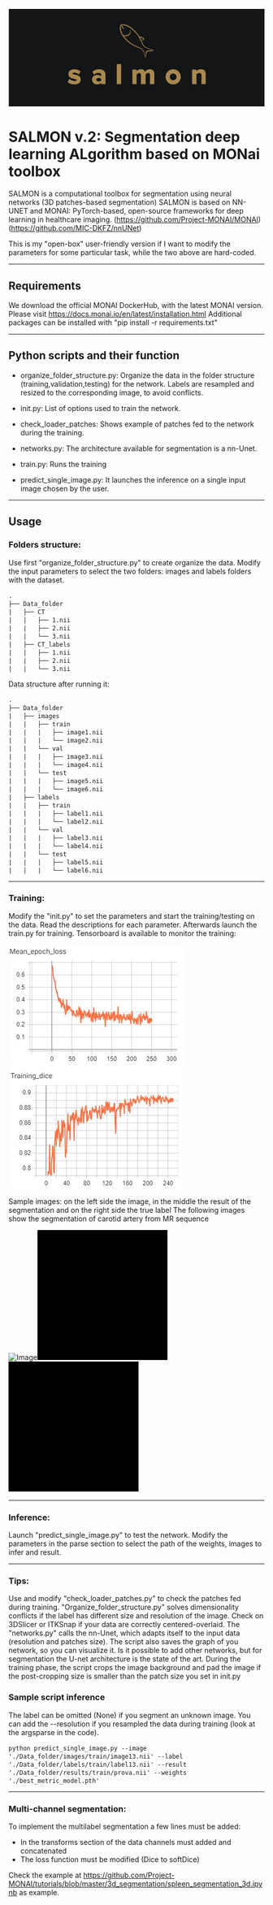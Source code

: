 ![Salmon-logo-1](images/salmon.JPG)
# SALMON v.2: Segmentation deep learning ALgorithm based on MONai toolbox
SALMON is a computational toolbox for segmentation using neural networks (3D patches-based segmentation)
SALMON is based on  NN-UNET and MONAI: PyTorch-based, open-source frameworks for deep learning in healthcare imaging. 
(https://github.com/Project-MONAI/MONAI)
(https://github.com/MIC-DKFZ/nnUNet)

This is my "open-box" user-friendly version if I want to modify the parameters for some particular task, while the two above are hard-coded.

*******************************************************************************
## Requirements
We download the official MONAI DockerHub, with the latest MONAI version. Please visit https://docs.monai.io/en/latest/installation.html
Additional packages can be installed with "pip install -r requirements.txt"
*******************************************************************************
## Python scripts and their function

- organize_folder_structure.py: Organize the data in the folder structure (training,validation,testing) for the network. Labels are resampled and resized to the corresponding image, to avoid conflicts.

- init.py: List of options used to train the network. 

- check_loader_patches: Shows example of patches fed to the network during the training.  

- networks.py: The architecture available for segmentation is a nn-Unet.

- train.py: Runs the training

- predict_single_image.py: It launches the inference on a single input image chosen by the user.
*******************************************************************************
## Usage
### Folders structure:

Use first "organize_folder_structure.py" to create organize the data.
Modify the input parameters to select the two folders: images and labels folders with the dataset.

    .
	├── Data_folder                   
	|   ├── CT               
	|   |   ├── 1.nii 
    |   |   ├── 2.nii 	
	|   |   └── 3.nii                     
	|   ├── CT_labels                         
	|   |   ├── 1.nii 
    |   |   ├── 2.nii 	
	|   |   └── 3.nii  

Data structure after running it:

	.
	├── Data_folder                   
	|   ├── images              
	|   |   ├── train             
	|   |   |   ├── image1.nii              
	|   |   |   └── image2.nii                     
	|   |   └── val             
	|   |   |   ├── image3.nii             
	|   |   |   └── image4.nii
	|   |   └── test             
	|   |   |   ├── image5.nii              
	|   |   |   └── image6.nii
	|   ├── labels              
	|   |   ├── train             
	|   |   |   ├── label1.nii              
	|   |   |   └── label2.nii                     
	|   |   └── val             
	|   |   |   ├── label3.nii             
	|   |   |   └── label4.nii
	|   |   └── test             
	|   |   |   ├── label5.nii              
	|   |   |   └── label6.nii
 
*******************************************************************************
### Training:
Modify the "init.py" to set the parameters and start the training/testing on the data. Read the descriptions for each parameter.
Afterwards launch the train.py for training. Tensorboard is available to monitor the training:	

![training](images/salmon3.JPG)![training2](images/salmon4.JPG)

Sample images: on the left side the image, in the middle the result of the segmentation and on the right side the true label
The following images show the segmentation of carotid artery from MR sequence

![Image](images/image.gif)![result](images/result.gif)![label](images/label.gif)
*******************************************************************************
### Inference:
Launch "predict_single_image.py" to test the network. Modify the parameters in the parse section to select the path of the weights, images to infer and result. 
*******************************************************************************
### Tips:
Use and modify "check_loader_patches.py" to check the patches fed during training. 
"Organize_folder_structure.py" solves dimensionality conflicts if the label has different size and resolution of the image. Check on 3DSlicer or ITKSnap if your data are correctly centered-overlaid.
The "networks.py" calls the nn-Unet, which adapts itself to the input data (resolution and patches size). The script also saves the graph of you network, so you can visualize it. 
Is it possible to add other networks, but for segmentation the U-net architecture is the state of the art.
During the training phase, the script crops the image background and pad the image if the post-cropping size is smaller than the patch size you set in init.py


### Sample script inference
The label can be omitted (None) if you segment an unknown image. You can add the --resolution if you resampled the data during training (look at the argsparse in the code).
```console
python predict_single_image.py --image './Data_folder/images/train/image13.nii' --label './Data_folder/labels/train/label13.nii' --result './Data_folder/results/train/prova.nii' --weights './best_metric_model.pth'
```
*******************************************************************************
### Multi-channel segmentation: 

To implement the multilabel segmentation a few lines must be added:
- In the transforms section of the data channels must added and concatenated
- The loss function must be modified (Dice to softDice)

Check the example at https://github.com/Project-MONAI/tutorials/blob/master/3d_segmentation/spleen_segmentation_3d.ipynb as example.
